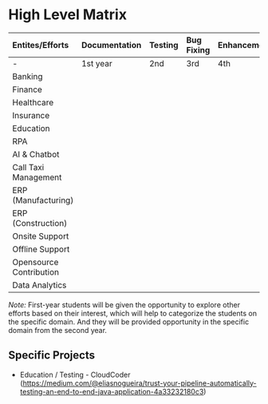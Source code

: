 # High Level Matrix

| Entites/Efforts         | Documentation | Testing | Bug Fixing | Enhancement |
|:------------------------|:--------------|:--------|:-----------|:------------|
|    -                    |  1st year     | 2nd     | 3rd        | 4th         |
| Banking                 |               |         |            |             |
| Finance                 |               |         |            |             |
| Healthcare              |               |         |            |             |
| Insurance               |               |         |            |             |
| Education               |               |         |            |             | 
| RPA                     |               |         |            |             |
| AI & Chatbot            |               |         |            |             |
| Call Taxi Management    |               |         |            |             |
| ERP (Manufacturing)     |               |         |            |             |
| ERP (Construction)      |               |         |            |             |
| Onsite Support          |               |         |            |             |
| Offline Support         |               |         |            |             |
| Opensource Contribution |               |         |            |             |
| Data Analytics          |               |         |            |             |

*Note:* First-year students will be given the opportunity to explore other efforts based on their interest, which will help to categorize the students on the specific domain. And they will be provided opportunity in the specific domain from the second year.

## Specific Projects

- Education / Testing - CloudCoder (https://medium.com/@eliasnogueira/trust-your-pipeline-automatically-testing-an-end-to-end-java-application-4a33232180c3) 
